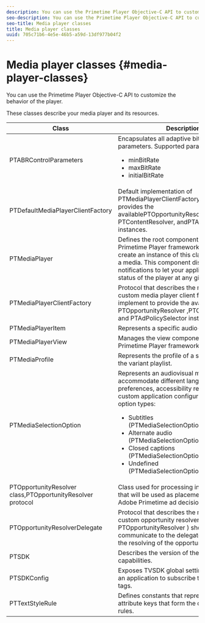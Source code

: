 ```yaml
---
description: You can use the Primetime Player Objective-C API to customize the behavior of the player.
seo-description: You can use the Primetime Player Objective-C API to customize the behavior of the player.
seo-title: Media player classes
title: Media player classes
uuid: 705c71b6-4e5e-46b5-a59d-13df977b04f2
---
```


# Media player classes {#media-player-classes}

You can use the Primetime Player Objective-C API to customize the behavior of the player.

These classes describe your media player and its resources.

| Class | Description |
|---|---|
| PTABRControlParameters | Encapsulates all adaptive bit-rate control parameters. Supported parameters are:<ul><li>minBitRate</li><li>maxBitRate</li><li>initialBitRate</li></ul> |
| PTDefaultMediaPlayerClientFactory | Default implementation of PTMediaPlayerClientFactoryin the TVSDK. It provides the availablePTOpportunityResolver, PTContentResolver, andPTAdPolicySelector instances. |
| PTMediaPlayer | Defines the root component for the Primetime Player framework.Applications create an instance of this class to play back a media. This component dispatches notifications to let your application know the status of the player at any given time. |
| PTMediaPlayerClientFactory | Protocol that describes the methods that a custom media player client factory should implement to provide the available PTOpportunityResolver ,PTContentResolver and PTAdPolicySelector instances. |
| PTMediaPlayerItem | Represents a specific audio-video media. |
| PTMediaPlayerView | Manages the view component of the Primetime Player framework. |
| PTMediaProfile | Represents the profile of a single stream in the variant playlist. |
| PTMediaSelectionOption | Represents an audiovisual media resource to accommodate different language preferences, accessibility requirements, or custom application configurations. Valid option types:<ul><li>Subtitles (PTMediaSelectionOptionTypeSubtitle)</li><li>Alternate audio (PTMediaSelectionOptionTypeAudio)</li><li>Closed captions (PTMediaSelectionOptionTypeCC)</li><li>Undefined (PTMediaSelectionOptionTypeUndefined)</li></ul> |
| PTOpportunityResolver class,PTOpportunityResolver protocol | Class used for processing in-manifest cues that will be used as placements for the Adobe Primetime ad decisioning process. |
| PTOpportunityResolverDelegate | Protocol that describes the methods that the custom opportunity resolver ( PTOpportunityResolver ) should use to communicate to the delegate the status of the resolving of the opportunity. |
| PTSDK | Describes the version of the TVSDK and its capabilities. |
| PTSDKConfig | Exposes TVSDK global settings and allows an application to subscribe to custom HLS tags. |
| PTTextStyleRule | Defines constants that represent text style attribute keys that form the dictionary of rules. |
